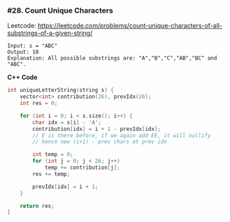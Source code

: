 ### #28. Count Unique Characters

Leetcode: https://leetcode.com/problems/count-unique-characters-of-all-substrings-of-a-given-string/

```
Input: s = "ABC"
Output: 10
Explanation: All possible substrings are: "A","B","C","AB","BC" and "ABC".
```


**C++ Code**
```cpp
int uniqueLetterString(string s) {
    vector<int> contribution(26), prevIdx(26);
    int res = 0;

    for (int i = 0; i < s.size(); i++) {
        char idx = s[i] - 'A';
        contribution[idx] = i + 1 - prevIdx[idx];
        // E is there before, if we again add EE, it will nullify
        // hence new (i+1) - prev chars at prev idx

        int temp = 0;
        for (int j = 0; j < 26; j++)
            temp += contribution[j];
        res += temp;

        prevIdx[idx] = i + 1;
    }

    return res;
}
```
